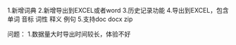 1.新增词典
2.新增导出到EXCEL或者word
3.历史记录功能
4.导出到EXCEL，包含 单词 音标 词性 释义 例句
5.支持doc docx zip

问题：
1.数据量大时导出时间较长，体验不好